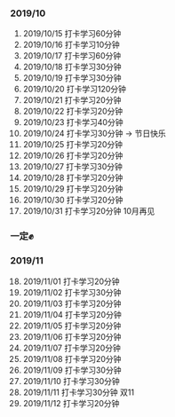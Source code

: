 ### 2019/10
1. 2019/10/15 打卡学习60分钟
2. 2019/10/16 打卡学习10分钟
3. 2019/10/17 打卡学习60分钟
4. 2019/10/18 打卡学习30分钟
5. 2019/10/19 打卡学习30分钟
6. 2019/10/20 打卡学习120分钟
7. 2019/10/21 打卡学习20分钟
8. 2019/10/22 打卡学习20分钟
9. 2019/10/23 打卡学习40分钟
10. 2019/10/24 打卡学习30分钟   -> 节日快乐
11. 2019/10/25 打卡学习20分钟
12. 2019/10/26 打卡学习20分钟
13. 2019/10/27 打卡学习30分钟
14. 2019/10/28 打卡学习20分钟
15. 2019/10/29 打卡学习20分钟
16. 2019/10/30 打卡学习20分钟
17. 2019/10/31 打卡学习20分钟   10月再见
### 一定✊

### 2019/11
18. 2019/11/01 打卡学习20分钟
19. 2019/11/02 打卡学习30分钟
20. 2019/11/03 打卡学习20分钟
21. 2019/11/04 打卡学习20分钟
22. 2019/11/05 打卡学习20分钟
23. 2019/11/06 打卡学习20分钟
24. 2019/11/07 打卡学习20分钟
25. 2019/11/08 打卡学习20分钟
26. 2019/11/09 打卡学习30分钟
27. 2019/11/10 打卡学习30分钟
28. 2019/11/11 打卡学习30分钟  双11
29. 2019/11/12 打卡学习20分钟